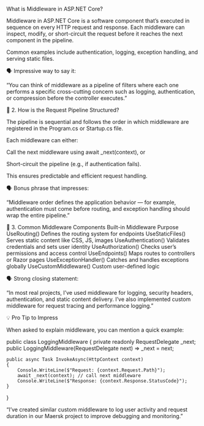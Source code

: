 What is Middleware in ASP.NET Core?

Middleware in ASP.NET Core is a software component that’s executed in sequence on every HTTP request and response.
Each middleware can inspect, modify, or short-circuit the request before it reaches the next component in the pipeline.

Common examples include authentication, logging, exception handling, and serving static files.

🗣️ Impressive way to say it:

“You can think of middleware as a pipeline of filters where each one performs a specific cross-cutting concern such as logging, authentication, or compression before the controller executes.”

🔁 2. How is the Request Pipeline Structured?

The pipeline is sequential and follows the order in which middleware are registered in the Program.cs or Startup.cs file.

Each middleware can either:

Call the next middleware using await _next(context), or

Short-circuit the pipeline (e.g., if authentication fails).

This ensures predictable and efficient request handling.

🗣️ Bonus phrase that impresses:

“Middleware order defines the application behavior — for example, authentication must come before routing, and exception handling should wrap the entire pipeline.”

🧱 3. Common Middleware Components
Built-in Middleware	Purpose
UseRouting()	Defines the routing system for endpoints
UseStaticFiles()	Serves static content like CSS, JS, images
UseAuthentication()	Validates credentials and sets user identity
UseAuthorization()	Checks user’s permissions and access control
UseEndpoints()	Maps routes to controllers or Razor pages
UseExceptionHandler()	Catches and handles exceptions globally
UseCustomMiddleware()	Custom user-defined logic

🗣️ Strong closing statement:

“In most real projects, I’ve used middleware for logging, security headers, authentication, and static content delivery. I’ve also implemented custom middleware for request tracing and performance logging.”

💡 Pro Tip to Impress

When asked to explain middleware, you can mention a quick example:

public class LoggingMiddleware
{
    private readonly RequestDelegate _next;
    public LoggingMiddleware(RequestDelegate next) => _next = next;

    public async Task InvokeAsync(HttpContext context)
    {
        Console.WriteLine($"Request: {context.Request.Path}");
        await _next(context); // call next middleware
        Console.WriteLine($"Response: {context.Response.StatusCode}");
    }
}


“I’ve created similar custom middleware to log user activity and request duration in our Maersk project to improve debugging and monitoring.”

